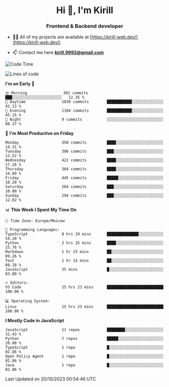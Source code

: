 <h1 align="center">Hi 👋, I'm Kirill</h1>
<h3 align="center">Frontend & Backend developer</h3>

- 👨‍💻 All of my projects are available at [https://kirill-web.dev/](https://kirill-web.dev/)

- 📫 Contact me here **kirill.9992@gmail.com**











<!--START_SECTION:waka-->
![Code Time](http://img.shields.io/badge/Code%20Time-1%2C489%20hrs%2011%20mins-blue)

![Lines of code](https://img.shields.io/badge/From%20Hello%20World%20I%27ve%20Written-4.0%20million%20lines%20of%20code-blue)

**I'm an Early 🐤** 

```text
🌞 Morning                302 commits         ███░░░░░░░░░░░░░░░░░░░░░░   12.35 % 
🌆 Daytime                1030 commits        ███████████░░░░░░░░░░░░░░   42.13 % 
🌃 Evening                1104 commits        ███████████░░░░░░░░░░░░░░   45.15 % 
🌙 Night                  9 commits           ░░░░░░░░░░░░░░░░░░░░░░░░░   00.37 % 
```
📅 **I'm Most Productive on Friday** 

```text
Monday                   350 commits         ████░░░░░░░░░░░░░░░░░░░░░   14.31 % 
Tuesday                  306 commits         ███░░░░░░░░░░░░░░░░░░░░░░   12.52 % 
Wednesday                422 commits         ████░░░░░░░░░░░░░░░░░░░░░   17.26 % 
Thursday                 364 commits         ████░░░░░░░░░░░░░░░░░░░░░   14.89 % 
Friday                   445 commits         █████░░░░░░░░░░░░░░░░░░░░   18.20 % 
Saturday                 264 commits         ███░░░░░░░░░░░░░░░░░░░░░░   10.80 % 
Sunday                   294 commits         ███░░░░░░░░░░░░░░░░░░░░░░   12.02 % 
```


📊 **This Week I Spent My Time On** 

```text
🕑︎ Time Zone: Europe/Moscow

💬 Programming Languages: 
TypeScript               8 hrs 20 mins       ██████████████░░░░░░░░░░░   54.20 % 
Python                   2 hrs 25 mins       ████░░░░░░░░░░░░░░░░░░░░░   15.76 % 
Markdown                 1 hr 25 mins        ██░░░░░░░░░░░░░░░░░░░░░░░   09.26 % 
Text                     1 hr 15 mins        ██░░░░░░░░░░░░░░░░░░░░░░░   08.18 % 
JavaScript               35 mins             █░░░░░░░░░░░░░░░░░░░░░░░░   03.80 % 

🔥 Editors: 
VS Code                  15 hrs 23 mins      █████████████████████████   100.00 % 

💻 Operating System: 
Linux                    15 hrs 23 mins      █████████████████████████   100.00 % 
```

**I Mostly Code in JavaScript** 

```text
JavaScript               11 repos            ████████░░░░░░░░░░░░░░░░░   31.43 % 
Python                   7 repos             █████░░░░░░░░░░░░░░░░░░░░   20.00 % 
TypeScript               1 repo              █░░░░░░░░░░░░░░░░░░░░░░░░   02.86 % 
Open Policy Agent        1 repo              █░░░░░░░░░░░░░░░░░░░░░░░░   02.86 % 
Java                     1 repo              █░░░░░░░░░░░░░░░░░░░░░░░░   02.86 % 
```




 Last Updated on 20/10/2023 00:54:46 UTC
<!--END_SECTION:waka-->
